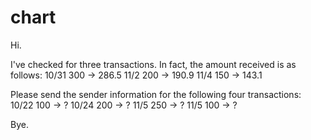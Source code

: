 # chart

Hi.

I've checked for three transactions. In fact, the amount received is as follows:
10/31 300  -> 286.5
11/2 200   -> 190.9
11/4 150   -> 143.1

Please send the sender information for the following four transactions:
10/22 100  -> ?
10/24 200  -> ? 
11/5 250   -> ?
11/5 100   -> ?

Bye.
